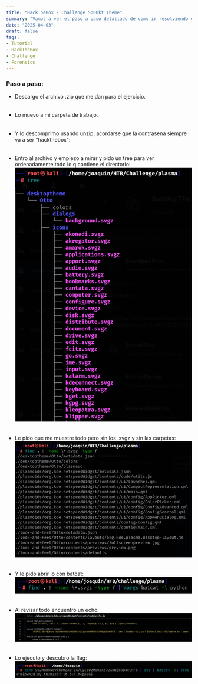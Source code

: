 ```yaml
---
title: "HackTheBox - Challenge Sp00kt Theme"
summary: "Vamos a ver el paso a paso detallado de como ir resolviendo el challenge:"
date: "2025-04-03"
draft: false
tags:
- Tutorial
- HackTheBox
- Challenge
- Forensics
---
```


### Paso a paso:


- Descargo el archivo .zip que me dan para el ejercicio.

<div style="height: 5px;"></div>

- Lo muevo a mi carpeta de trabajo.

<div style="height: 5px;"></div>

- Y lo descomprimo usando unzip, acordarse que la contrasena siempre va a ser "hackthebox": 

<div style="height: 5px;"></div>

- Entro al archivo y empiezo a mirar y pido un tree para ver ordenadamente todo lo q contiene el directorio:
    ![Test Relative Image](./imagen.png)

<div style="height: 5px;"></div>

- Le pido que me muestre todo pero sin los .svgz y sin las carpetas:
    ![Test Relative Image](./imagen2.png)

<div style="height: 5px;"></div>

- Y le pido abrir lo con batcat:
    ![Test Relative Image](./imagen3.png)

<div style="height: 5px;"></div>

- Al revisar todo encuentro un echo:
    ![Test Relative Image](./imagen4.png)

<div style="height: 5px;"></div>

- Lo ejecuto y descubro la flag:
    ![Test Relative Image](./imagen5.png)